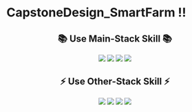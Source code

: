 # CapstoneDesign_SmartFarm !!
## <div align="center"> 📚 Use Main-Stack Skill 📚 </div>
<div align="center"> <img src="https://img.shields.io/badge/MongoDB-47A248?style=flat-square&logo=MongoDB&logoColor=white"/> <img src="https://img.shields.io/badge/Express-000000?style=flat-square&logo=Express&logoColor=white"/> <img src="https://img.shields.io/badge/React-29B2FE?style=flat-square&logo=React&logoColor=white"/> <img src="https://img.shields.io/badge/NestJS-E0234E?style=flat-square&logo=NestJS&logoColor=white"/> </div> 

## <div align="center">⚡ Use Other-Stack Skill ⚡</div>
<div align="center"> <img src="https://img.shields.io/badge/Raspberry Pi-A22846?style=flat-square&logo=raspberrypi&logoColor=white"/> <img src="https://img.shields.io/badge/Google Cloud-4285F4?style=flat-square&logo=googlecloud&logoColor=white"/> <img src="https://img.shields.io/badge/Socket.io-010101?style=flat-square&logo=socketdotio&logoColor=white"/> <img src="https://img.shields.io/badge/Chart.js-FF6384?style=flat-square&logo=chartdotjs&logoColor=white"/>
